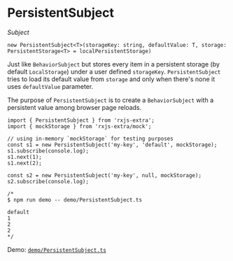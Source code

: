 # PersistentSubject

*Subject*

```
new PersistentSubject<T>(storageKey: string, defaultValue: T, storage: PersistentStorage<T> = localPersistentStorage)
```

Just like `BehaviorSubject` but stores every item in a persistent storage (by default `LocalStorage`) under a user defined `storageKey`. `PersistentSubject` tries to load its default value from `storage` and only when there's none it uses `defaultValue` parameter.

The purpose of `PersistentSubject` is to create a `BehaviorSubject` with a persistent value among browser page reloads.

```
import { PersistentSubject } from 'rxjs-extra';
import { mockStorage } from 'rxjs-extra/mock';

// using in-memory `mockStorage` for testing purposes
const s1 = new PersistentSubject('my-key', 'default', mockStorage);
s1.subscribe(console.log);
s1.next(1);
s1.next(2);

const s2 = new PersistentSubject('my-key', null, mockStorage);
s2.subscribe(console.log);

/*
$ npm run demo -- demo/PersistentSubject.ts

default
1
2
2
*/
```

Demo: [`demo/PersistentSubject.ts`](https://github.com/martinsik/rxjs-extra/blob/master/demo/PersistentSubject.ts)

